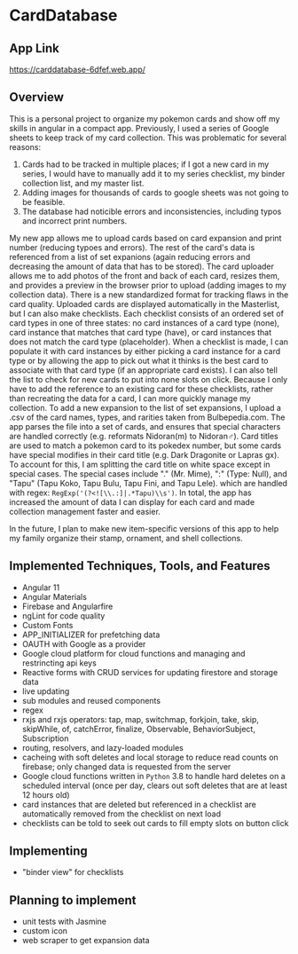 # CardDatabase

## App Link
https://carddatabase-6dfef.web.app/

## Overview
This is a personal project to organize my pokemon cards and show off my skills in angular in a compact app.  Previously, I used a series of Google sheets to keep track of my card collection.  This was problematic for several reasons:

1) Cards had to be tracked in multiple places; if I got a new card in my series, I would have to manually add it to my series checklist, my binder collection list, and my master list.
2) Adding images for thousands of cards to google sheets was not going to be feasible.
3) The database had noticible errors and inconsistencies, including typos and incorrect print numbers.

My new app allows me to upload cards based on card expansion and print number (reducing typoes and errors).  The rest of the card's data is referenced from a list of set expanions (again reducing errors and decreasing the amount of data that has to be stored).  The card uploader allows me to add photos of the front and back of each card, resizes them, and provides a preview in the browser prior to upload (adding images to my collection data).  There is a new standardized format for tracking flaws in the card quality.  Uploaded cards are displayed automatically in the Masterlist, but I can also make checklists.  Each checklist consists of an ordered set of card types in one of three states:  no card instances of a card type (none), card instance that matches that card type (have), or card instances that does not match the card type (placeholder).  When a checklist is made, I can populate it with card instances by either picking a card instance for a card type or by allowing the app to pick out what it thinks is the best card to associate with that card type (if an appropriate card exists).  I can also tell the list to check for new cards to put into none slots on click.  Because I only have to add the reference to an existing card for these checklists, rather than recreating the data for a card, I can more quickly manage my collection. To add a new expansion to the list of set expansions, I upload a .csv of the card names, types, and rarities taken from Bulbepedia.com.  The app parses the file into a set of cards, and ensures that special characters are handled correctly (e.g. reformats Nidoran(m) to Nidoran♂).  Card titles are used to match a pokemon card to its pokedex number, but some cards have special modifies in their card title (e.g. Dark Dragonite or Lapras gx). To account for this, I am splitting the card title on white space except in special cases.  The special cases include "." (Mr. Mime), ":" (Type: Null), and "Tapu" (Tapu Koko, Tapu Bulu, Tapu Fini, and Tapu Lele). which are handled with regex: `RegExp('(?<![\\.:]|.*Tapu)\\s')`.  In total, the app has increased the amount of data I can display for each card and made collection management faster and easier.

In the future, I plan to make new item-specific versions of this app to help my family organize their stamp, ornament, and shell collections.

## Implemented Techniques, Tools, and Features
* Angular 11
* Angular Materials
* Firebase and Angularfire
* ngLint for code quality
* Custom Fonts
* APP_INITIALIZER for prefetching data
* OAUTH with Google as a provider
* Google cloud platform for cloud functions and managing and restrincting api keys
* Reactive forms with CRUD services for updating firestore and storage data
* live updating
* sub modules and reused components
* regex
* rxjs and rxjs operators: tap, map, switchmap, forkjoin, take, skip, skipWhile, of, catchError, finalize, Observable, BehaviorSubject, Subscription
* routing, resolvers, and lazy-loaded modules
* cacheing with soft deletes and local storage to reduce read counts on firebase; only changed data is requested from the server
* Google cloud functions written in `Python` 3.8 to handle hard deletes on a scheduled interval (once per day, clears out soft deletes that are at least 12 hours old)
* card instances that are deleted but referenced in a checklist are automatically removed from the checklist on next load
* checklists can be told to seek out cards to fill empty slots on button click

## Implementing
* "binder view" for checklists

## Planning to implement
* unit tests with Jasmine
* custom icon
* web scraper to get expansion data
